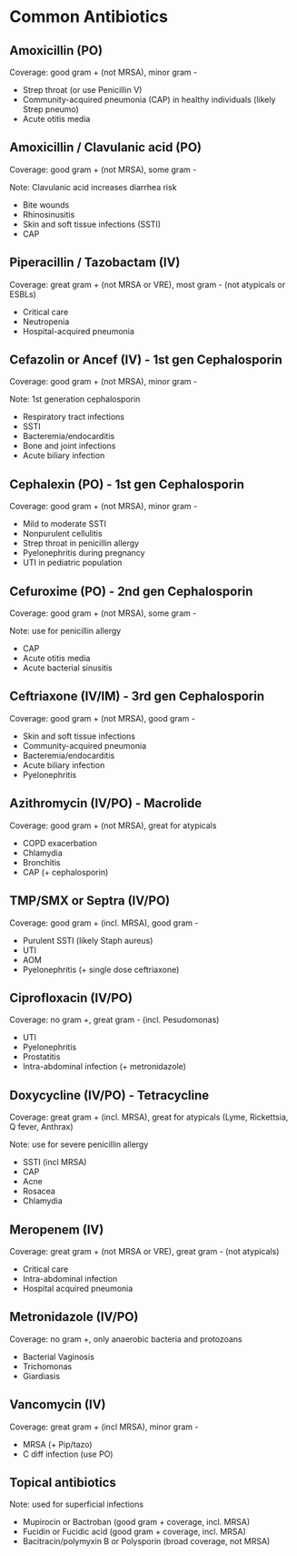 # Common Antibiotics

## Amoxicillin (PO)
Coverage: good gram + (not MRSA), minor gram -
- Strep throat (or use Penicillin V)
- Community-acquired pneumonia (CAP) in healthy individuals (likely Strep pneumo)
- Acute otitis media

## Amoxicillin / Clavulanic acid (PO)
Coverage: good gram + (not MRSA), some gram -

Note: Clavulanic acid increases diarrhea risk

- Bite wounds
- Rhinosinusitis 
- Skin and soft tissue infections (SSTI)
- CAP

## Piperacillin / Tazobactam (IV)
Coverage: great gram + (not MRSA or VRE), most gram - (not atypicals or ESBLs)

- Critical care
- Neutropenia
- Hospital-acquired pneumonia

## Cefazolin or Ancef (IV) - 1st gen Cephalosporin
Coverage: good gram + (not MRSA), minor gram -

Note: 1st generation cephalosporin

- Respiratory tract infections
- SSTI
- Bacteremia/endocarditis
- Bone and joint infections
- Acute biliary infection

## Cephalexin (PO) - 1st gen Cephalosporin
Coverage: good gram + (not MRSA), minor gram -

- Mild to moderate SSTI
- Nonpurulent cellulitis
- Strep throat in penicillin allergy
- Pyelonephritis during pregnancy
- UTI in pediatric population

## Cefuroxime (PO) - 2nd gen Cephalosporin
Coverage: good gram + (not MRSA), some gram -

Note: use for penicillin allergy

- CAP 
- Acute otitis media
- Acute bacterial sinusitis

## Ceftriaxone (IV/IM) - 3rd gen Cephalosporin
Coverage: good gram + (not MRSA), good gram -

- Skin and soft tissue infections
- Community-acquired pneumonia
- Bacteremia/endocarditis
- Acute biliary infection
- Pyelonephritis

## Azithromycin (IV/PO) - Macrolide
Coverage: good gram + (not MRSA), great for atypicals

- COPD exacerbation
- Chlamydia
- Bronchitis
- CAP (+ cephalosporin)

## TMP/SMX or Septra (IV/PO)
Coverage: good gram + (incl. MRSA), good gram - 

- Purulent SSTI (likely Staph aureus)
- UTI
- AOM
- Pyelonephritis (+ single dose ceftriaxone)

## Ciprofloxacin (IV/PO)
Coverage: no gram +, great gram - (incl. Pesudomonas)

- UTI
- Pyelonephritis
- Prostatitis
- Intra-abdominal infection (+ metronidazole)

## Doxycycline (IV/PO) - Tetracycline
Coverage: great gram + (incl. MRSA), great for atypicals (Lyme, Rickettsia, Q fever, Anthrax)

Note: use for severe penicillin allergy

- SSTI (incl MRSA)
- CAP
- Acne
- Rosacea
- Chlamydia

## Meropenem (IV)
Coverage: great gram + (not MRSA or VRE), great gram - (not atypicals)

- Critical care
- Intra-abdominal infection
- Hospital acquired pneumonia

## Metronidazole (IV/PO)
Coverage: no gram +, only anaerobic bacteria and protozoans

- Bacterial Vaginosis
- Trichomonas
- Giardiasis

## Vancomycin (IV)
Coverage: great gram + (incl MRSA), minor gram -

- MRSA (+ Pip/tazo)
- C diff infection (use PO)

## Topical antibiotics
Note: used for superficial infections

- Mupirocin or Bactroban (good gram + coverage, incl. MRSA)
- Fucidin or Fucidic acid (good gram + coverage, incl. MRSA)
- Bacitracin/polymyxin B or Polysporin (broad coverage, not MRSA)
